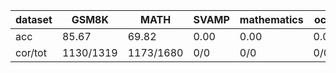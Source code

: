 |dataset|GSM8K|MATH|SVAMP|mathematics|ocw|aime24|amc23|carp_en|college_math|olympiadbench|
|--|--|--|--|--|--|--|--|--|--|--|
|acc|85.67|69.82|0.00|0.00|0.00|0.00|0.00|0.00|0.00|0.00|
|cor/tot|1130/1319|1173/1680|0/0|0/0|0/0|0/0|0/0|0/0|0/0|0/0|
